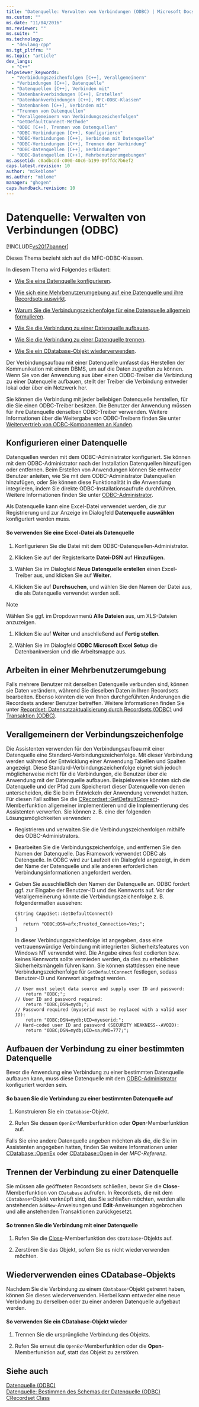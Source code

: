 ```yaml
---
title: "Datenquelle: Verwalten von Verbindungen (ODBC) | Microsoft Docs"
ms.custom: ""
ms.date: "11/04/2016"
ms.reviewer: ""
ms.suite: ""
ms.technology: 
  - "devlang-cpp"
ms.tgt_pltfrm: ""
ms.topic: "article"
dev_langs: 
  - "C++"
helpviewer_keywords: 
  - "Verbindungszeichenfolgen [C++], Verallgemeinern"
  - "Verbindungen [C++], Datenquelle"
  - "Datenquellen [C++], Verbinden mit"
  - "Datenbankverbindungen [C++], Erstellen"
  - "Datenbankverbindungen [C++], MFC-ODBC-Klassen"
  - "Datenbanken [C++], Verbinden mit"
  - "Trennen von Datenquellen"
  - "Verallgemeinern von Verbindungszeichenfolgen"
  - "GetDefaultConnect-Methode"
  - "ODBC [C++], Trennen von Datenquellen"
  - "ODBC-Verbindungen [C++], Konfigurieren"
  - "ODBC-Verbindungen [C++], Verbinden mit Datenquelle"
  - "ODBC-Verbindungen [C++], Trennen der Verbindung"
  - "ODBC-Datenquellen [C++], Verbindungen"
  - "ODBC-Datenquellen [C++], Mehrbenutzerumgebungen"
ms.assetid: c0adbcdd-c000-40c6-b199-09ffdc7b6ef2
caps.latest.revision: 10
author: "mikeblome"
ms.author: "mblome"
manager: "ghogen"
caps.handback.revision: 10
---
```

# Datenquelle: Verwalten von Verbindungen (ODBC)
[!INCLUDE[vs2017banner](../../assembler/inline/includes/vs2017banner.md)]

Dieses Thema bezieht sich auf die MFC\-ODBC\-Klassen.  
  
 In diesem Thema wird Folgendes erläutert:  
  
-   [Wie Sie eine Datenquelle konfigurieren](#_core_configuring_a_data_source).  
  
-   [Wie sich eine Mehrbenutzerumgebung auf eine Datenquelle und ihre Recordsets auswirkt](#_core_working_in_a_multiuser_environment).  
  
-   [Warum Sie die Verbindungszeichenfolge für eine Datenquelle allgemein formulieren](#_core_generalizing_the_connection_string).  
  
-   [Wie Sie die Verbindung zu einer Datenquelle aufbauen](#_core_connecting_to_a_specific_data_source).  
  
-   [Wie Sie die Verbindung zu einer Datenquelle trennen](#_core_disconnecting_from_a_data_source).  
  
-   [Wie Sie ein CDatabase\-Objekt wiederverwenden](#_core_reusing_a_cdatabase_object).  
  
 Der Verbindungsaufbau mit einer Datenquelle umfasst das Herstellen der Kommunikation mit einem DBMS, um auf die Daten zugreifen zu können.  Wenn Sie von der Anwendung aus über einen ODBC\-Treiber die Verbindung zu einer Datenquelle aufbauen, stellt der Treiber die Verbindung entweder lokal oder über ein Netzwerk her.  
  
 Sie können die Verbindung mit jeder beliebigen Datenquelle herstellen, für die Sie einen ODBC\-Treiber besitzen.  Die Benutzer der Anwendung müssen für ihre Datenquelle denselben ODBC\-Treiber verwenden.  Weitere Informationen über die Weitergabe von ODBC\-Treibern finden Sie unter [Weitervertrieb von ODBC\-Komponenten an Kunden](../../data/odbc/redistributing-odbc-components-to-your-customers.md).  
  
##  <a name="_core_configuring_a_data_source"></a> Konfigurieren einer Datenquelle  
 Datenquellen werden mit dem ODBC\-Administrator konfiguriert.  Sie können mit dem ODBC\-Administrator nach der Installation Datenquellen hinzufügen oder entfernen.  Beim Erstellen von Anwendungen können Sie entweder Benutzer anleiten, wie Sie mit dem ODBC\-Administrator Datenquellen hinzufügen, oder Sie können diese Funktionalität in die Anwendung integrieren, indem Sie direkte ODBC\-Installationsaufrufe durchführen.  Weitere Informationen finden Sie unter [ODBC\-Administrator](../../data/odbc/odbc-administrator.md).  
  
 Als Datenquelle kann eine Excel\-Datei verwendet werden, die zur Registrierung und zur Anzeige im Dialogfeld **Datenquelle auswählen** konfiguriert werden muss.  
  
#### So verwenden Sie eine Excel\-Datei als Datenquelle  
  
1.  Konfigurieren Sie die Datei mit dem ODBC\-Datenquellen\-Administrator.  
  
2.  Klicken Sie auf der Registerkarte **Datei\-DSN** auf **Hinzufügen**.  
  
3.  Wählen Sie im Dialogfeld **Neue Datenquelle erstellen** einen Excel\-Treiber aus, und klicken Sie auf **Weiter**.  
  
4.  Klicken Sie auf **Durchsuchen**, und wählen Sie den Namen der Datei aus, die als Datenquelle verwendet werden soll.  
  
> [!NOTE]
>  Wählen Sie ggf. im Dropdownmenü **Alle Dateien** aus, um XLS\-Dateien anzuzeigen.  
  
1.  Klicken Sie auf **Weiter** und anschließend auf **Fertig stellen**.  
  
2.  Wählen Sie im Dialogfeld **ODBC Microsoft Excel Setup** die Datenbankversion und die Arbeitsmappe aus.  
  
##  <a name="_core_working_in_a_multiuser_environment"></a> Arbeiten in einer Mehrbenutzerumgebung  
 Falls mehrere Benutzer mit derselben Datenquelle verbunden sind, können sie Daten verändern, während Sie dieselben Daten in Ihren Recordsets bearbeiten.  Ebenso könnten die von Ihnen durchgeführten Änderungen die Recordsets anderer Benutzer betreffen.  Weitere Informationen finden Sie unter [Recordset: Datensatzaktualisierung durch Recordsets \(ODBC\)](../../data/odbc/recordset-how-recordsets-update-records-odbc.md) und [Transaktion \(ODBC\)](../../data/odbc/transaction-odbc.md).  
  
##  <a name="_core_generalizing_the_connection_string"></a> Verallgemeinern der Verbindungszeichenfolge  
 Die Assistenten verwenden für den Verbindungsaufbau mit einer Datenquelle eine Standard\-Verbindungszeichenfolge.  Mit dieser Verbindung werden während der Entwicklung einer Anwendung Tabellen und Spalten angezeigt.  Diese Standard\-Verbindungszeichenfolge eignet sich jedoch möglicherweise nicht für die Verbindungen, die Benutzer über die Anwendung mit der Datenquelle aufbauen.  Beispielsweise könnten sich die Datenquelle und der Pfad zum Speicherort dieser Datenquelle von denen unterscheiden, die Sie beim Entwickeln der Anwendung verwendet hatten.  Für diesen Fall sollten Sie die [CRecordset::GetDefaultConnect](../Topic/CRecordset::GetDefaultConnect.md)\-Memberfunktion allgemeiner implementieren und die Implementierung des Assistenten verwerfen.  Sie können z. B. eine der folgenden Lösungsmöglichkeiten verwenden:  
  
-   Registrieren und verwalten Sie die Verbindungszeichenfolgen mithilfe des ODBC\-Administrators.  
  
-   Bearbeiten Sie die Verbindungszeichenfolge, und entfernen Sie den Namen der Datenquelle.  Das Framework verwendet ODBC als Datenquelle. In ODBC wird zur Laufzeit ein Dialogfeld angezeigt, in dem der Name der Datenquelle und alle anderen erforderlichen Verbindungsinformationen angefordert werden.  
  
-   Geben Sie ausschließlich den Namen der Datenquelle an.  ODBC fordert ggf. zur Eingabe der Benutzer\-ID und des Kennworts auf.  Vor der Verallgemeinerung könnte die Verbindungszeichenfolge z. B. folgendermaßen aussehen:  
  
    ```  
    CString CApp1Set::GetDefaultConnect()  
    {  
       return "ODBC;DSN=afx;Trusted_Connection=Yes;";  
    }  
    ```  
  
     In dieser Verbindungszeichenfolge ist angegeben, dass eine vertrauenswürdige Verbindung mit integrierten Sicherheitsfeatures von Windows NT verwendet wird.  Die Angabe eines fest codierten bzw. keines Kennworts sollte vermieden werden, da dies zu erheblichen Sicherheitsmängeln führen kann.  Sie können stattdessen eine neue Verbindungszeichenfolge für `GetDefaultConnect` festlegen, sodass Benutzer\-ID und Kennwort abgefragt werden.  
  
    ```  
    // User must select data source and supply user ID and password:  
        return "ODBC;";  
    // User ID and password required:  
        return "ODBC;DSN=mydb;";  
    // Password required (myuserid must be replaced with a valid user ID):  
        return "ODBC;DSN=mydb;UID=myuserid;";  
    // Hard-coded user ID and password (SECURITY WEAKNESS--AVOID):  
        return "ODBC;DSN=mydb;UID=sa;PWD=777;";  
    ```  
  
##  <a name="_core_connecting_to_a_specific_data_source"></a> Aufbauen der Verbindung zu einer bestimmten Datenquelle  
 Bevor die Anwendung eine Verbindung zu einer bestimmten Datenquelle aufbauen kann, muss diese Datenquelle mit dem [ODBC\-Administrator](../../data/odbc/odbc-administrator.md) konfiguriert worden sein.  
  
#### So bauen Sie die Verbindung zu einer bestimmten Datenquelle auf  
  
1.  Konstruieren Sie ein `CDatabase`\-Objekt.  
  
2.  Rufen Sie dessen `OpenEx`\-Memberfunktion oder **Open**\-Memberfunktion auf.  
  
 Falls Sie eine andere Datenquelle angeben möchten als die, die Sie im Assistenten angegeben hatten, finden Sie weitere Informationen unter [CDatabase::OpenEx](../Topic/CDatabase::OpenEx.md) oder [CDatabase::Open](../Topic/CDatabase::Open.md) in der *MFC\-Referenz*.  
  
##  <a name="_core_disconnecting_from_a_data_source"></a> Trennen der Verbindung zu einer Datenquelle  
 Sie müssen alle geöffneten Recordsets schließen, bevor Sie die **Close**\-Memberfunktion von `CDatabase` aufrufen.  In Recordsets, die mit dem `CDatabase`\-Objekt verknüpft sind, das Sie schließen möchten, werden alle anstehenden `AddNew`\-Anweisungen und **Edit**\-Anweisungen abgebrochen und alle anstehenden Transaktionen zurückgesetzt.  
  
#### So trennen Sie die Verbindung mit einer Datenquelle  
  
1.  Rufen Sie die [Close](../Topic/CDatabase::Close.md)\-Memberfunktion des `CDatabase`\-Objekts auf.  
  
2.  Zerstören Sie das Objekt, sofern Sie es nicht wiederverwenden möchten.  
  
##  <a name="_core_reusing_a_cdatabase_object"></a> Wiederverwenden eines CDatabase\-Objekts  
 Nachdem Sie die Verbindung zu einem `CDatabase`\-Objekt getrennt haben, können Sie dieses wiederverwenden. Hierbei kann entweder eine neue Verbindung zu derselben oder zu einer anderen Datenquelle aufgebaut werden.  
  
#### So verwenden Sie ein CDatabase\-Objekt wieder  
  
1.  Trennen Sie die ursprüngliche Verbindung des Objekts.  
  
2.  Rufen Sie erneut die `OpenEx`\-Memberfunktion oder die **Open**\-Memberfunktion auf, statt das Objekt zu zerstören.  
  
## Siehe auch  
 [Datenquelle \(ODBC\)](../../data/odbc/data-source-odbc.md)   
 [Datenquelle: Bestimmen des Schemas der Datenquelle \(ODBC\)](../../data/odbc/data-source-determining-the-schema-of-the-data-source-odbc.md)   
 [CRecordset Class](../../mfc/reference/crecordset-class.md)